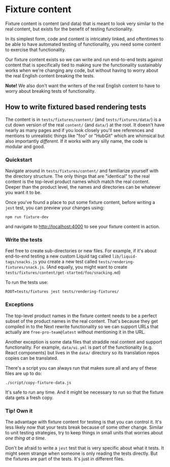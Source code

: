 # Fixture content

Fixture content is content (and data) that is meant to look very similar
to the real content, but exists for the benefit of testing functionality.

In its simplest form, code and content is intricately linked, and oftentimes
to be able to have automated testing of functionality, you need some content
to exercise that functionality.

Our fixture content exists so we can write and run end-to-end tests against
content that is specifically tied to making sure the functionality
sustainably works when we're changing any code, but without having to
worry about the real English content breaking the tests.

**Note!** We also don't want the writers of the real English content to
have to worry about breaking tests of functionality.

## How to write fixtured based rendering tests

The content is in `tests/fixtures/content/` (and `tests/fixtures/data/`)
is a cut down version of the real `content/` (and `data/`) at the root.
It doesn't have nearly as many pages and if you look closely you'll see
references and mentions to unrealistic things like "foo" or "HubGit"
which are whimsical but also importantly *different*. If it works
with any silly name, the code is modular and good.

### Quickstart

Navigate around in `tests/fixtures/content/` and familiarize yourself
with the directory structure. The only things that are "identical" to the
real content is the top-level product names which match the real content.
Deeper than the product level, the names and directories can be whatever
you want it to be.

Once you've found a place to put some fixture content, before writing
a `jest` test, you can preview your changes using:

```shell
npm run fixture-dev
```

and navigate to <http://localhost:4000> to see your fixture content in
action.

### Write the tests

Feel free to create sub-directories or new files. For example, if it's
about end-to-end testing a new custom Liquid tag called
`lib/liquid-tags/snacks.js` you create a new test called
`tests/rendering-fixtures/snack.js`. (And equally, you might want to create
`tests/fixtures/content/get-started/foo/snacking.md`)

To run the tests use:

```shell
ROOT=tests/fixtures jest tests/rendering-fixtures/
```

### Exceptions

The top-level product names in the fixture content needs to be a perfect
subset of the product names in the real content. That's because they
get compiled in to the Next rewrite functionality so we can support
URLs that actually are `free-pro-team@latest` without mentioning it in
the URL.

Another exception is some data files that straddle real content and
support functionality. For example, `data/ui.yml` is part of the
functionality (e.g. React components) but lives in the `data/` directory
so its translation repos copies can be translated.

There's a script you can always run that makes sure all and any of these
files are up to do:

```shell
./script/copy-fixture-data.js
```

It's safe to run any time. And it might be necessary to run so that
the fixture data gets a fresh copy.

### Tip! Own it

The advantage with fixture content for testing is that you can control it.
It's less likely now that your tests break because of some other change.
Similar to unit testing strategies, try to keep things in small units that
worries about *one thing at a time*.

Don't be afraid to write a `jest` test that is very specific about what it
tests. It might seem strange when someone is only reading the tests directly.
But the fixtures are part of the tests. It's just in different files.
